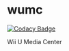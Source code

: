 # wumc

[![Codacy Badge](https://api.codacy.com/project/badge/Grade/6bbce57a45f444f5906731c6292b1439)](https://app.codacy.com/manual/ivanxp/wumc?utm_source=github.com&utm_medium=referral&utm_content=ivanxpru/wumc&utm_campaign=Badge_Grade_Dashboard)

Wii U Media Center
